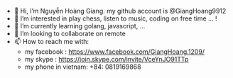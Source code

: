 - 👋 Hi, I’m Nguyễn Hoàng Giang. my github account is @GiangHoang9912
- 👀 I’m interested in play chess, listen to music, coding on free time ... !
- 🌱 I’m currently learning golang, javascript, ...
- 💞️ I’m looking to collaborate on remote
- 📫 How to reach me with:
  + my facebook : https://www.facebook.com/GiangHoang.1209/
  + my skype : https://join.skype.com/invite/VceYnJO91TTp
  + my phone in vietnam: +84: 0819169868

<!---
GiangHoang9912/GiangHoang9912 is a ✨ special ✨ repository because its `README.md` (this file) appears on your GitHub profile.
You can click the Preview link to take a look at your changes.
--->
